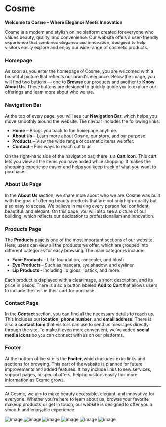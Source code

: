 # Cosme

**Welcome to Cosme – Where Elegance Meets Innovation**

Cosme is a modern and stylish online platform created for everyone who values beauty, quality, and convenience. Our website offers a user-friendly experience that combines elegance and innovation, designed to help visitors easily explore and enjoy our wide range of cosmetic products.

### Homepage

As soon as you enter the homepage of Cosme, you are welcomed with a beautiful picture that reflects our brand's elegance. Below the image, you will find two buttons — one to **Browse** our products and another to **Know About Us**. These buttons are designed to quickly guide you to explore our offerings and learn more about who we are.

### Navigation Bar

At the top of every page, you will see our **Navigation Bar**, which helps you move smoothly around the website. The navbar includes the following links:

- **Home** – Brings you back to the homepage anytime.
- **About Us** – Learn more about Cosme, our story, and our purpose.
- **Products** – View the wide range of cosmetic items we offer.
- **Contact** – Find ways to reach out to us.

On the right-hand side of the navigation bar, there is a **Cart Icon**. This cart lets you view all the items you have added while shopping. It makes the shopping experience easier and helps you keep track of what you want to purchase.

### About Us Page

In the **About Us** section, we share more about who we are. Cosme was built with the goal of offering beauty products that are not only high-quality but also easy to access. We believe in making every person feel confident, beautiful, and elegant. On this page, you will also see a picture of our building, which reflects our dedication to professionalism and innovation.

### Products Page

The **Products** page is one of the most important sections of our website. Here, users can view all the products we offer, which are grouped into different categories for easy browsing. The main categories include:

- **Face Products** – Like foundation, concealer, and blush.
- **Eye Products** – Such as mascara, eye shadow, and eyeliner.
- **Lip Products** – Including lip gloss, lipstick, and more.

Each product is displayed with a clear image, a short description, and its price in pesos. There is also a button labeled **Add to Cart** that allows users to include the item in their cart for purchase.

### Contact Page

In the **Contact** section, you can find all the necessary details to reach us. This includes our **location**, **phone number**, and **email address**. There is also a **contact form** that visitors can use to send us messages directly through the site. To make it even more convenient, we’ve added **social media icons** so you can connect with us on our platforms.

### Footer

At the bottom of the site is the **Footer**, which includes extra links and sections for browsing. This part of the website is planned for future improvements and added features. It may include links to new services, support pages, or special offers, helping visitors easily find more information as Cosme grows.

---
At Cosme, we aim to make beauty accessible, elegant, and innovative for everyone. Whether you're here to learn about us, browse your favorite makeup products, or get in touch, our website is designed to offer you a smooth and enjoyable experience.

![image](https://github.com/user-attachments/assets/86014e96-a848-4e51-986b-e50ce1be063b)
![image](https://github.com/user-attachments/assets/c24bbbb1-295c-4465-bceb-e030330250b5)
![image](https://github.com/user-attachments/assets/6850c372-0ee4-4d82-a092-40d7200c9c74)
![image](https://github.com/user-attachments/assets/3ea22074-72b1-4582-9ef3-daa8d7da0918)
![image](https://github.com/user-attachments/assets/e78e2b9b-d0b8-45c3-9972-771775d09419)
![image](https://github.com/user-attachments/assets/3ae2f8d6-d335-4281-b14a-25dbd91481f6)


